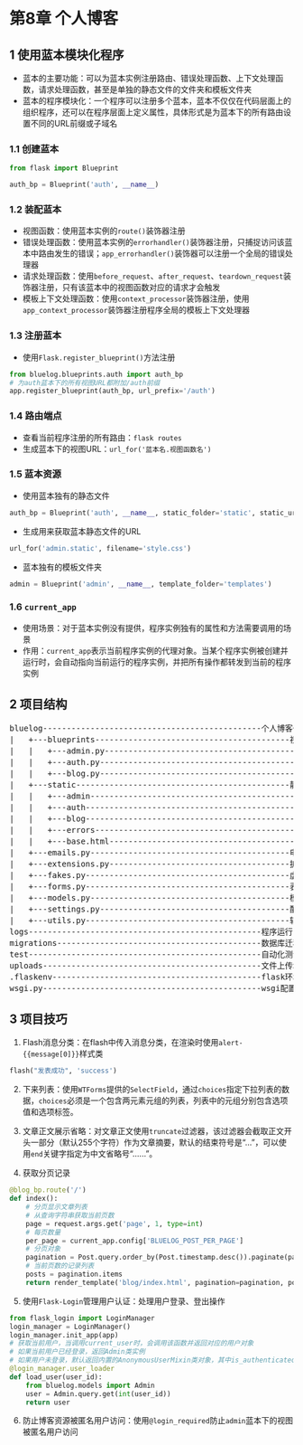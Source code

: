 # 第8章 个人博客

## 1 使用蓝本模块化程序

- 蓝本的主要功能：可以为蓝本实例注册路由、错误处理函数、上下文处理函数，请求处理函数，甚至是单独的静态文件的文件夹和模板文件夹
- 蓝本的程序模块化：一个程序可以注册多个蓝本，蓝本不仅仅在代码层面上的组织程序，还可以在程序层面上定义属性，具体形式是为蓝本下的所有路由设置不同的URL前缀或子域名

### 1.1 创建蓝本
```python
from flask import Blueprint

auth_bp = Blueprint('auth', __name__)
```

### 1.2 装配蓝本

- 视图函数：使用蓝本实例的`route()`装饰器注册
- 错误处理函数：使用蓝本实例的`errorhandler()`装饰器注册，只捕捉访问该蓝本中路由发生的错误；`app_errorhandler()`装饰器可以注册一个全局的错误处理器
- 请求处理函数：使用`before_request`、`after_request`、`teardown_request`装饰器注册，只有该蓝本中的视图函数对应的请求才会触发
- 模板上下文处理函数：使用`context_processor`装饰器注册，使用`app_context_processor`装饰器注册程序全局的模板上下文处理器

### 1.3 注册蓝本

- 使用`Flask.register_blueprint()`方法注册
```python
from bluelog.blueprints.auth import auth_bp
# 为auth蓝本下的所有视图URL都附加/auth前缀
app.register_blueprint(auth_bp, url_prefix='/auth')
```

### 1.4 路由端点

- 查看当前程序注册的所有路由：`flask routes`
- 生成蓝本下的视图URL：`url_for('蓝本名.视图函数名')`

### 1.5 蓝本资源

- 使用蓝本独有的静态文件
```python
auth_bp = Blueprint('auth', __name__, static_folder='static', static_url_path='/auth/static')
```

- 生成用来获取蓝本静态文件的URL
```python
url_for('admin.static', filename='style.css')
```

- 蓝本独有的模板文件夹
```python
admin = Blueprint('admin', __name__, template_folder='templates')
```

### 1.6 `current_app`

- 使用场景：对于蓝本实例没有提供，程序实例独有的属性和方法需要调用的场景
- 作用：`current_app`表示当前程序实例的代理对象。当某个程序实例被创建并运行时，会自动指向当前运行的程序实例，并把所有操作都转发到当前的程序实例

## 2 项目结构

<pre>
bluelog----------------------------------------------个人博客代码
|   +---blueprints-----------------------------------------视图（蓝本）
|   |   +---admin.py-------------------------------------------管理员视图
|   |   +---auth.py--------------------------------------------用户视图
|   |   +---blog.py--------------------------------------------博客前台视图
|   +---static---------------------------------------------静态资源
|   |   +---admin----------------------------------------------管理员页面
|   |   +---auth-----------------------------------------------用户页面
|   |   +---blog-----------------------------------------------博客前台页面
|   |   +---errors---------------------------------------------错误页面
|   |   +---base.html------------------------------------------基页面
|   +---emails.py------------------------------------------电子邮件
|   +---extensions.py--------------------------------------扩展
|   +---fakes.py-------------------------------------------虚拟数据
|   +---forms.py-------------------------------------------表单
|   +---models.py------------------------------------------模型
|   +---settings.py----------------------------------------配置
|   +---utils.py-------------------------------------------辅助函数
logs-------------------------------------------------程序运行日志
migrations-------------------------------------------数据库迁移
test-------------------------------------------------自动化测试
uploads----------------------------------------------文件上传地址
.flaskenv--------------------------------------------flask环境配置
wsgi.py----------------------------------------------wsgi配置脚本
</pre>

## 3 项目技巧

1. Flash消息分类：在flash中传入消息分类，在渲染时使用`alert-{{message[0]}}`样式类
```python
flash("发表成功", 'success')
```

2. 下来列表：使用`WTForms`提供的`SelectField`，通过`choices`指定下拉列表的数据，`choices`必须是一个包含两元素元组的列表，列表中的元组分别包含选项值和选项标签。

3. 文章正文展示省略：对文章正文使用`truncate`过滤器，该过滤器会截取正文开头一部分（默认255个字符）作为文章摘要，默认的结束符号是“...”，可以使用`end`关键字指定为中文省略号“......”。

4. 获取分页记录

```python
@blog_bp.route('/')
def index():
    # 分页显示文章列表
    # 从查询字符串获取当前页数
    page = request.args.get('page', 1, type=int)
    # 每页数量
    per_page = current_app.config['BLUELOG_POST_PER_PAGE']
    # 分页对象
    pagination = Post.query.order_by(Post.timestamp.desc()).paginate(page, per_page=per_page)
    # 当前页数的记录列表
    posts = pagination.items
    return render_template('blog/index.html', pagination=pagination, posts=posts)
```

5. 使用`Flask-Login`管理用户认证：处理用户登录、登出操作

```python
from flask_login import LoginManager
login_manager = LoginManager()
login_manager.init_app(app)
# 获取当前用户，当调用current_user时，会调用该函数并返回对应的用户对象
# 如果当前用户已经登录，返回Admin类实例
# 如果用户未登录，默认返回内置的AnonymousUserMixin类对象，其中is_authenticated=False，is_active=False，is_anonymous=True
@login_manager.user_loader
def load_user(user_id):
    from bluelog.models import Admin
    user = Admin.query.get(int(user_id))
    return user
```

6. 防止博客资源被匿名用户访问：使用`@login_required`防止`admin`蓝本下的视图被匿名用户访问

